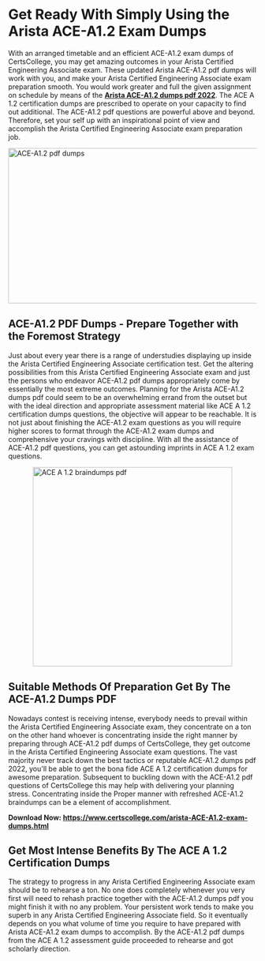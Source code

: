 <h1><strong>Get Ready With Simply Using the Arista ACE-A1.2 Exam Dumps&nbsp;</strong></h1>
<p><span style="font-weight: 400;">With an arranged timetable and an efficient  ACE-A1.2 exam dumps of CertsCollege, you may get amazing outcomes in your Arista Certified Engineering Associate exam. These updated Arista ACE-A1.2 pdf dumps will work with you, and make your Arista Certified Engineering Associate exam preparation smooth. You would work greater and full the given assignment on schedule by means of the <strong><a href="https://www.certscollege.com/arista-ACE-A1.2-exam-dumps.html">Arista ACE-A1.2 dumps pdf 2022</a></strong>. The ACE A 1.2 certification dumps are prescribed to operate on your capacity to find out additional. The  ACE-A1.2 pdf questions are powerful above and beyond. Therefore, set your self up with an inspirational point of view and accomplish the Arista Certified Engineering Associate exam preparation job.&nbsp;</span></p>
<p><span style="font-weight: 400;"><img style="display: block; margin-left: auto; margin-right: auto;" src="https://i.ibb.co/CPDK3ps/Yellow-and-Blue-Initiative-Blog-Banner.png" alt="ACE-A1.2 pdf dumps" width="559" height="315" /></span></p>
<h2><strong>ACE-A1.2 PDF Dumps - Prepare Together with the Foremost Strategy</strong></h2>
<p><span style="font-weight: 400;">Just about every year there is a range of understudies displaying up inside the Arista Certified Engineering Associate certification test. Get the altering possibilities from this Arista Certified Engineering Associate exam and just the persons who endeavor ACE-A1.2 pdf dumps appropriately come by essentially the most extreme outcomes. Planning for the Arista ACE-A1.2 dumps pdf could seem to be an overwhelming errand from the outset but with the ideal direction and appropriate assessment material like ACE A 1.2 certification dumps questions, the objective will appear to be reachable. It is not just about finishing the ACE-A1.2 exam questions as you will require higher scores to format through the ACE-A1.2 exam dumps and comprehensive your cravings with discipline. With all the assistance of ACE-A1.2 pdf questions, you can get astounding imprints in ACE A 1.2 exam questions.</span></p>
<p><span style="font-weight: 400;"><a href="https://tinyurl.com/ycc97det"><img style="display: block; margin-left: auto; margin-right: auto;" src="https://i.ibb.co/9tMrhdY/Teacher-Appreciation-Invitation.png" alt="ACE A 1.2 braindumps pdf " width="404" height="404" /></a></span></p>
<h2><strong>Suitable Methods Of Preparation Get By The ACE-A1.2 Dumps PDF</strong></h2>
<p><span style="font-weight: 400;">Nowadays contest is receiving intense, everybody needs to prevail within the Arista Certified Engineering Associate exam, they concentrate on a ton on the other hand whoever is concentrating inside the right manner by preparing through ACE-A1.2 pdf dumps of CertsCollege, they get outcome in the Arista Certified Engineering Associate exam questions. The vast majority never track down the best tactics or reputable ACE-A1.2 dumps pdf 2022, you'll be able to get the bona fide ACE A 1.2 certification dumps for awesome preparation. Subsequent to buckling down with the  ACE-A1.2 pdf questions of CertsCollege this may help with delivering your planning stress. Concentrating inside the Proper manner with refreshed ACE-A1.2 braindumps can be a element of accomplishment.</span></p>
<p><span style="font-weight: 400;"><strong>Download Now: <a href="https://www.certscollege.com/arista-ACE-A1.2-exam-dumps.html">https://www.certscollege.com/arista-ACE-A1.2-exam-dumps.html</a></strong></span></p>
<h2><strong>Get Most Intense Benefits By The ACE A 1.2 Certification Dumps</strong></h2>
<p><span style="font-weight: 400;">The strategy to progress in any Arista Certified Engineering Associate exam should be to rehearse a ton. No one does completely whenever you very first will need to rehash practice together with the ACE-A1.2 dumps pdf you might finish it with no any problem. Your persistent work tends to make you superb in any Arista Certified Engineering Associate field. So it eventually depends on you what volume of time you require to have prepared with Arista ACE-A1.2 exam dumps to accomplish. By the ACE-A1.2 pdf dumps from the ACE A 1.2 assessment guide proceeded to rehearse and got scholarly direction.</span></p>

